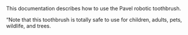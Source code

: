 This documentation describes how to use the Pavel robotic
toothbrush.

“Note that this toothbrush is totally safe to use for children,
adults, pets, wildlife, and trees.
